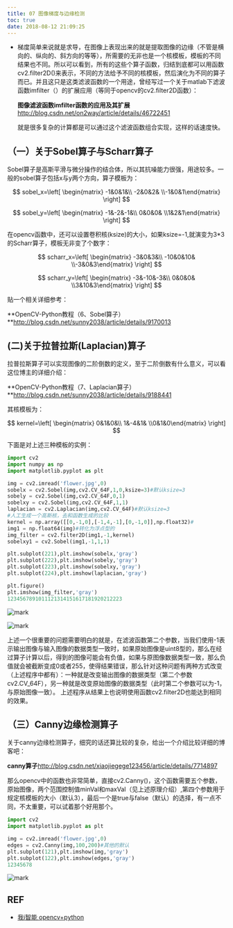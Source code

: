 ```yaml
---
title: 07 图像梯度与边缘检测
toc: true
date: 2018-08-12 21:09:25
---
```

- 梯度简单来说就是求导，在图像上表现出来的就是提取图像的边缘（不管是横向的、纵向的、斜方向的等等），所需要的无非也是一个核模板，模板的不同结果也不同。所以可以看到，所有的这些个算子函数，归结到底都可以用函数cv2.filter2D()来表示，不同的方法给予不同的核模板，然后演化为不同的算子而已。并且这只是这类滤波函数的一个用途，曾经写过一个关于matlab下滤波函数imfilter（）的扩展应用（等同于opencv的cv2.filter2D函数）：

  **图像滤波函数imfilter函数的应用及其扩展**http://blog.csdn.net/on2way/article/details/46722451

  就是很多复杂的计算都是可以通过这个滤波函数组合实现，这样的话速度快。

## （一）关于Sobel算子与Scharr算子

Sobel算子是高斯平滑与微分操作的结合体，所以其抗噪能力很强，用途较多。一般的sobel算子包括x与y两个方向，算子模板为：

$$ sobel_x=\left[ \begin{matrix} -1&0&1&\\ -2&0&2& \\-1&0&1\end{matrix} \right] $$

$$ sobel_y=\left[ \begin{matrix} -1&-2&-1&\\ 0&0&0& \\1&2&1\end{matrix} \right] $$


在opencv函数中，还可以设置卷积核(ksize)的大小，如果ksize=-1,就演变为3*3的Scharr算子，模板无非变了个数字：




$$ scharr_x=\left[ \begin{matrix} -3&0&3&\\ -10&0&10& \\-3&0&3\end{matrix} \right] $$

$$ scharr_y=\left[ \begin{matrix} -3&-10&-3&\\ 0&0&0& \\3&10&3\end{matrix} \right] $$

贴一个相关详细参考：

**OpenCV-Python教程（6、Sobel算子）**http://blog.csdn.net/sunny2038/article/details/9170013

## (二)关于拉普拉斯(Laplacian)算子

拉普拉斯算子可以实现图像的二阶倒数的定义，至于二阶倒数有什么意义，可以看这位博主的详细介绍：

**OpenCV-Python教程（7、Laplacian算子）**http://blog.csdn.net/sunny2038/article/details/9188441

其核模板为：

$$ kernel=\left[ \begin{matrix} 0&1&0&\\ 1&-4&1& \\0&1&0\end{matrix} \right] $$

下面是对上述三种模板的实例：

```python
import cv2
import numpy as np
import matplotlib.pyplot as plt

img = cv2.imread('flower.jpg',0)
sobelx = cv2.Sobel(img,cv2.CV_64F,1,0,ksize=3)#默认ksize=3
sobely = cv2.Sobel(img,cv2.CV_64F,0,1)
sobelxy = cv2.Sobel(img,cv2.CV_64F,1,1)
laplacian = cv2.Laplacian(img,cv2.CV_64F)#默认ksize=3
#人工生成一个高斯核，去和函数生成的比较
kernel = np.array([[0,-1,0],[-1,4,-1],[0,-1,0]],np.float32)#
img1 = np.float64(img)#转化为浮点型的
img_filter = cv2.filter2D(img1,-1,kernel)
sobelxy1 = cv2.Sobel(img1,-1,1,1)

plt.subplot(221),plt.imshow(sobelx,'gray')
plt.subplot(222),plt.imshow(sobely,'gray')
plt.subplot(223),plt.imshow(sobelxy,'gray')
plt.subplot(224),plt.imshow(laplacian,'gray')

plt.figure()
plt.imshow(img_filter,'gray')
1234567891011121314151617181920212223
```

![mark](http://pacdb2bfr.bkt.clouddn.com/blog/image/180812/eam95I06b7.png?imageslim)

![mark](http://pacdb2bfr.bkt.clouddn.com/blog/image/180812/0lcCD2Kd6B.png?imageslim)


上述一个很重要的问题需要明白的就是，在滤波函数第二个参数，当我们使用-1表示输出图像与输入图像的数据类型一致时，如果原始图像是uint8型的，那么在经过算子计算以后，得到的图像可能会有负值，如果与原图像数据类型一致，那么负值就会被截断变成0或者255，使得结果错误，那么针对这种问题有两种方式改变（上述程序中都有）：一种就是改变输出图像的数据类型（第二个参数cv2.CV_64F），另一种就是改变原始图像的数据类型（此时第二个参数可以为-1，与原始图像一致）。
上述程序从结果上也说明使用函数cv2.filter2D也能达到相同的效果。

## （三）Canny边缘检测算子

关于canny边缘检测算子，细究的话还算比较的复杂，给出一个介绍比较详细的博客吧：

**canny算子**http://blog.csdn.net/xiaojiegege123456/article/details/7714897

那么opencv中的函数也非常简单，直接cv2.Canny()，这个函数需要五个参数，原始图像，两个范围控制值minVal和maxVal（见上述原理介绍）,第四个参数用于规定核模板的大小（默认3），最后一个是true与false（默认）的选择，有一点不同，不太重要，可以试着那个好用那个。

```python
import cv2
import matplotlib.pyplot as plt

img = cv2.imread('flower.jpg',0)
edges = cv2.Canny(img,100,200)#其他的默认
plt.subplot(121),plt.imshow(img,'gray')
plt.subplot(122),plt.imshow(edges,'gray')
12345678
```

![mark](http://pacdb2bfr.bkt.clouddn.com/blog/image/180812/KHakgfm7ig.png?imageslim)




## REF

- [我i智能  opencv+python](https://blog.csdn.net/on2way/article/category/5630773)
